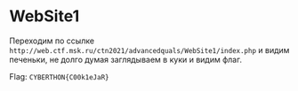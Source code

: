 # WebSite1
Переходим по ссылке `http://web.ctf.msk.ru/ctn2021/advancedquals/WebSite1/index.php` и видим печеньки, не долго думая заглядываем в куки и видим флаг. 

Flag: `CYBERTHON{C00k1eJaR}`
